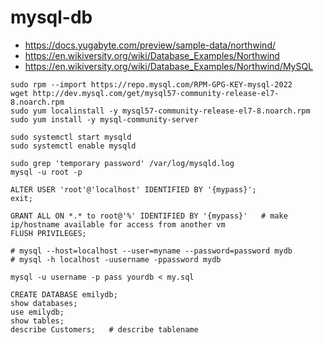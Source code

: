 # mysql-db
- https://docs.yugabyte.com/preview/sample-data/northwind/
- https://en.wikiversity.org/wiki/Database_Examples/Northwind
- https://en.wikiversity.org/wiki/Database_Examples/Northwind/MySQL  
```
sudo rpm --import https://repo.mysql.com/RPM-GPG-KEY-mysql-2022
wget http://dev.mysql.com/get/mysql57-community-release-el7-8.noarch.rpm
sudo yum localinstall -y mysql57-community-release-el7-8.noarch.rpm
sudo yum install -y mysql-community-server
```
```
sudo systemctl start mysqld 
sudo systemctl enable mysqld
```

```
sudo grep 'temporary password' /var/log/mysqld.log
mysql -u root -p
```
```
ALTER USER 'root'@'localhost' IDENTIFIED BY '{mypass}';
exit;
```
```
GRANT ALL ON *.* to root@'%' IDENTIFIED BY '{mypass}'   # make ip/hostname available for access from another vm
FLUSH PRIVILEGES;
```
```
# mysql --host=localhost --user=myname --password=password mydb
# mysql -h localhost -uusername -ppassword mydb
```

```
mysql -u username -p pass yourdb < my.sql
```

```
CREATE DATABASE emilydb;
show databases;
use emilydb;
show tables;
describe Customers;   # describe tablename
```



